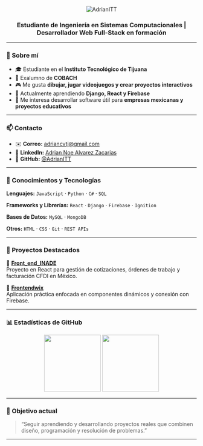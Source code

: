 

<p align="center">
  <img src="https://images.cooltext.com/5548432.png" alt="AdrianITT" />
</p>
<h3 align="center">Estudiante de Ingeniería en Sistemas Computacionales | Desarrollador Web Full-Stack en formación</h3>

---

### 🌱 Sobre mí

- 🎓 Estudiante en el **Instituto Tecnológico de Tijuana**  
- 🧩 Exalumno de **COBACH**
- 🎮 Me gusta **dibujar, jugar videojuegos y crear proyectos interactivos**
- 📍 Actualmente aprendiendo **Django, React y Firebase**
- 💬 Me interesa desarrollar software útil para **empresas mexicanas y proyectos educativos**

---

### 📫 Contacto

- ✉️ **Correo:** [adriancvtj@gmail.com](mailto:adriancvtj@gmail.com)  
- 💼 **LinkedIn:** [Adrian Noe Alvarez Zacarias](https://www.linkedin.com/in/adrian-noe-alvarez-zacarias-b53239293/)  
- 🐙 **GitHub:** [@AdrianITT](https://github.com/AdrianITT)

---

### 🧠 Conocimientos y Tecnologías

**Lenguajes:**
`JavaScript` · `Python` · `C#` · `SQL`

**Frameworks y Librerías:**
`React` · `Django` · `Firebase` · `Ignition`

**Bases de Datos:**
`MySQL` · `MongoDB`

**Otros:**
`HTML` · `CSS` · `Git` · `REST APIs`

---

### 🚀 Proyectos Destacados

📘 [**Front_end_INADE**](https://github.com/AdrianITT/Front_end_INADE)  
Proyecto en React para gestión de cotizaciones, órdenes de trabajo y facturación CFDI en México.

🧩 [**Frontendwix**](https://github.com/AdrianITT/Frontendwix)  
Aplicación práctica enfocada en componentes dinámicos y conexión con Firebase.

---

### 📊 Estadísticas de GitHub

<p align="center">
  <img src="https://github-readme-stats.vercel.app/api?username=AdrianITT&show_icons=true&theme=radical" height="150" />
  <img src="https://github-readme-stats.vercel.app/api/top-langs/?username=AdrianITT&layout=compact&theme=radical" height="150" />
</p>

---

### 🎯 Objetivo actual

> “Seguir aprendiendo y desarrollando proyectos reales que combinen diseño, programación y resolución de problemas.”

---
